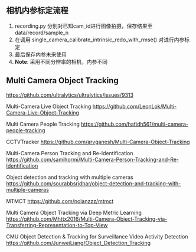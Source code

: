 

## 相机内参标定流程
1. recording.py 分别对已知cam_id进行图像拍摄，保存结果至 data/record/sample_n
2. 在调用 single_camera_calibrate_intrinsic_redo_with_rmse() 对进行内参标定
3. 最后保存内参未来使用
4. **Note**: 采用不同分辨率的相机，内参不同 


## Multi Camera Object Tracking

https://github.com/ultralytics/ultralytics/issues/9313

Multi-Camera Live Object Tracking
https://github.com/LeonLok/Multi-Camera-Live-Object-Tracking

Multi Camera People Tracking
https://github.com/hafidh561/multi-camera-people-tracking

CCTVTracker
https://github.com/arvganesh/Multi-Camera-Object-Tracking

Multi-Camera Person Tracking and Re-Identification
https://github.com/samihormi/Multi-Camera-Person-Tracking-and-Re-Identification

Object detection and tracking with multiple cameras
https://github.com/sourabbsridhar/object-detection-and-tracking-with-multiple-cameras

MTMCT
https://github.com/nolanzzz/mtmct

Multi Camera Object Tracking via Deep Metric Learning
https://github.com/Mhttx2016/Multi-Camera-Object-Tracking-via-Transferring-Representation-to-Top-View

CMU Object Detection & Tracking for Surveillance Video Activity Detection
https://github.com/JunweiLiang/Object_Detection_Tracking